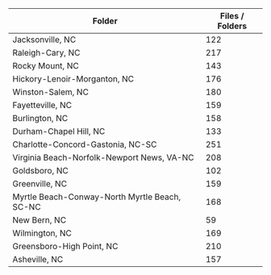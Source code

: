 | Folder                                        |   Files / Folders |
|-----------------------------------------------|-------------------|
| Jacksonville, NC                              |               122 |
| Raleigh-Cary, NC                              |               217 |
| Rocky Mount, NC                               |               143 |
| Hickory-Lenoir-Morganton, NC                  |               176 |
| Winston-Salem, NC                             |               180 |
| Fayetteville, NC                              |               159 |
| Burlington, NC                                |               158 |
| Durham-Chapel Hill, NC                        |               133 |
| Charlotte-Concord-Gastonia, NC-SC             |               251 |
| Virginia Beach-Norfolk-Newport News, VA-NC    |               208 |
| Goldsboro, NC                                 |               102 |
| Greenville, NC                                |               159 |
| Myrtle Beach-Conway-North Myrtle Beach, SC-NC |               168 |
| New Bern, NC                                  |                59 |
| Wilmington, NC                                |               169 |
| Greensboro-High Point, NC                     |               210 |
| Asheville, NC                                 |               157 |